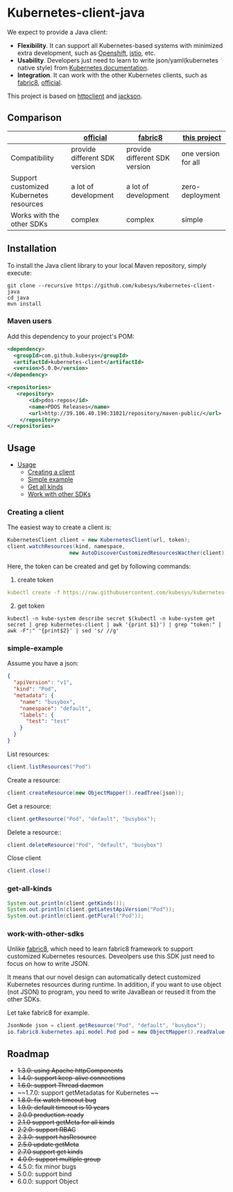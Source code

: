 # Kubernetes-client-java

We expect to provide a Java client:
- **Flexibility**. It can support all Kubernetes-based systems with minimized extra development, such as [Openshift](https://www.redhat.com/en/technologies/cloud-computing/openshift), [istio](https://istio.io/), etc.
- **Usability**. Developers just need to learn to write json/yaml(kubernetes native style) from [Kubernetes documentation](https://kubernetes.io/docs/home/).
- **Integration**. It can work with the other Kubernetes clients, such as [fabric8](https://github.com/fabric8io/kubernetes-client), [official](https://github.com/kubernetes-client/java/).

This project is based on [httpclient](https://github.com/apache/httpcomponents-client) and [jackson](https://github.com/FasterXML/jackson-databind).

## Comparison

|                           | [official](https://github.com/kubernetes-client/java/) | [fabric8](https://github.com/fabric8io/kubernetes-client) | [this project](https://github.com/kubesys/kubernetes-client)  | 
|---------------------------|------------------|------------------|-------------------|
|        Compatibility                      |  provide different SDK version | provide different SDK version |  one version for all |
|  Support customized Kubernetes resources  |  a lot of development          | a lot of development          |  zero-deployment     |
|    Works with the other SDKs              |  complex                       | complex                       |  simple              |     

 
## Installation

To install the Java client library to your local Maven repository, simply execute:

```shell
git clone --recursive https://github.com/kubesys/kubernetes-client-java
cd java
mvn install
```

### Maven users

Add this dependency to your project's POM:

```xml
<dependency>
  <groupId>com.github.kubesys</groupId>
  <artifactId>kubernetes-client</artifactId>
  <version>5.0.0</version> 
</dependency>

<repositories>
   <repository>
       <id>pdos-repos</id>
       <name>PDOS Releases</name>
       <url>http://39.106.40.190:31021/repository/maven-public/</url>
    </repository>
</repositories>
```

## Usage

- [Usage](#usage)
    - [Creating a client](#creating-a-client)
    - [Simple example](#simple-example)
    - [Get all kinds](#get-all-kinds)
    - [Work with other SDKs](#work-with-other-sdks)


### Creating a client


The easiest way to create a client is:

```java
KubernetesClient client = new KubernetesClient(url, token);
client.watchResources(kind, namespace, 
					new AutoDiscoverCustomizedResourcesWacther(client));
```

Here, the token can be created and get by following commands:

1. create token

```yaml
kubectl create -f https://raw.githubusercontent.com/kubesys/kubernetes-client/master/account.yaml
```
2. get token

```kubectl
kubectl -n kube-system describe secret $(kubectl -n kube-system get secret | grep kubernetes-client | awk '{print $1}') | grep "token:" | awk -F":" '{print$2}' | sed 's/ //g'

```



### simple-example

Assume you have a json:

```json
{
  "apiVersion": "v1",
  "kind": "Pod",
  "metadata": {
    "name": "busybox",
    "namespace": "default",
    "labels": {
      "test": "test"
    }
  }
}
```

List resources:

```java
client.listResources("Pod")
```

Create a resource:

```java
client.createResource(new ObjectMapper().readTree(json));
```

Get a resource:

```java
client.getResource("Pod", "default", "busybox");
```

Delete a resource::

```java
client.deleteResource("Pod", "default", "busybox")
```


Close client

```java
client.close()
```

### get-all-kinds

```java
System.out.println(client.getKinds());
System.out.println(client.getLatestApiVersion("Pod"));
System.out.println(client.getPlural("Pod"));
```

### work-with-other-sdks

Unlike [fabric8](https://github.com/fabric8io/kubernetes-client), which need to learn fabric8 framework to support customized Kubernetes resources. Deveolpers use this SDK just need to focus on how to write JSON.

It means that our novel design can automatically detect customized Kubernetes resources during runtime.
In addition, if you want to use object (not JSON) to program, 
you need to write JavaBean or reused it from the other SDKs. 

Let take fabric8 for example.


```java
JsonNode json = client.getResource("Pod", "default", "busybox");
io.fabric8.kubernetes.api.model.Pod pod = new ObjectMapper().readValue(json.toString(), io.fabric8.kubernetes.api.model.Pod.class);
```

## Roadmap

- ~~1.3.0:  using Apache httpComponents~~
- ~~1.4.0:  support keep-alive connections~~
- ~~1.6.0:  support Thread daemon~~
- ~~1.7.0:  support getMetadatas for Kubernetes ~~
- ~~1.8.0:  fix watch timeout bug~~
- ~~1.9.0:  default timeout is 10 years~~
- ~~2.0.0   production-ready~~
- ~~2.1.0   support getMeta for all kinds~~
- ~~2.2.0:  support RBAC~~
- ~~2.3.0:  support hasResource~~
- ~~2.5.0   update getMeta~~
- ~~2.7.0   support get kinds~~
- ~~4.0.0:  support multiple group~~
- 4.5.0:  fix minor bugs
- 5.0.0:  support bind
- 6.0.0:  support Object
